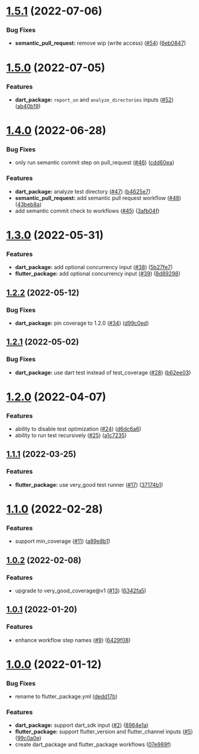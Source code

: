 # [1.5.1](https://github.com/VeryGoodOpenSource/very_good_workflows/compare/v1.5.0...v1.5.1) (2022-07-06)

### Bug Fixes

- **semantic_pull_request:** remove wip (write access) ([#54](https://github.com/VeryGoodOpenSource/very_good_workflows/issues/54)) ([6eb0847](https://github.com/VeryGoodOpenSource/very_good_workflows/commit/6eb084735c27a2b8b7a710ee5c151a1a9246f1bd))

# [1.5.0](https://github.com/VeryGoodOpenSource/very_good_workflows/compare/v1.4.0...v1.5.0) (2022-07-05)

### Features

- **dart_package:** `report_on` and `analyze_directories` inputs ([#52](https://github.com/VeryGoodOpenSource/very_good_workflows/issues/52)) ([ab40b19](https://github.com/VeryGoodOpenSource/very_good_workflows/commit/ab40b190bc9e310a2994342498abfdb9384eeaa4))

# [1.4.0](https://github.com/VeryGoodOpenSource/very_good_workflows/compare/v1.3.0...v1.4.0) (2022-06-28)

### Bug Fixes

- only run semantic commit step on pull_request ([#46](https://github.com/VeryGoodOpenSource/very_good_workflows/issues/46)) ([cdd60ea](https://github.com/VeryGoodOpenSource/very_good_workflows/commit/cdd60ea9af5351ace83c20d1f87fa837f7492e44))

### Features

- **dart_package:** analyze test directory ([#47](https://github.com/VeryGoodOpenSource/very_good_workflows/issues/47)) ([b4625e7](https://github.com/VeryGoodOpenSource/very_good_workflows/commit/b4625e7147c82651a901dd259ea28dafbef7a8c9))
- **semantic_pull_request:** add semantic pull request workflow ([#48](https://github.com/VeryGoodOpenSource/very_good_workflows/issues/48)) ([43beb8a](https://github.com/VeryGoodOpenSource/very_good_workflows/commit/43beb8a0a20617ccf02a1a5e603ba2d90e45f00d))
- add semantic commit check to workflows ([#45](https://github.com/VeryGoodOpenSource/very_good_workflows/issues/45)) ([3afb04f](https://github.com/VeryGoodOpenSource/very_good_workflows/commit/3afb04feba5abf760b105c908d31b5033aaf6839))

# [1.3.0](https://github.com/VeryGoodOpenSource/very_good_workflows/compare/v1.2.2...v1.3.0) (2022-05-31)

### Features

- **dart_package:** add optional concurrency input ([#38](https://github.com/VeryGoodOpenSource/very_good_workflows/issues/38)) ([5b27fe7](https://github.com/VeryGoodOpenSource/very_good_workflows/commit/5b27fe769681de79d641c0907f9a1ea2106c7416))
- **flutter_package:** add optional concurrency input ([#39](https://github.com/VeryGoodOpenSource/very_good_workflows/issues/39)) ([8d89298](https://github.com/VeryGoodOpenSource/very_good_workflows/commit/8d89298c7df0152e36934ce98f475f78a333963c))

## [1.2.2](https://github.com/VeryGoodOpenSource/very_good_workflows/compare/v1.2.1...v1.2.2) (2022-05-12)

### Bug Fixes

- **dart_package:** pin coverage to 1.2.0 ([#34](https://github.com/VeryGoodOpenSource/very_good_workflows/issues/34)) ([d99c0ed](https://github.com/VeryGoodOpenSource/very_good_workflows/commit/d99c0ed52a4c12518e2cdc3ee5ff2c40e3532a02))

## [1.2.1](https://github.com/VeryGoodOpenSource/very_good_workflows/compare/v1.2.0...v1.2.1) (2022-05-02)

### Bug Fixes

- **dart_package:** use dart test instead of test_coverage ([#28](https://github.com/VeryGoodOpenSource/very_good_workflows/issues/28)) ([b62ee03](https://github.com/VeryGoodOpenSource/very_good_workflows/commit/b62ee0393c6da47f8fe8d452406b80aa8d217a05))

# [1.2.0](https://github.com/VeryGoodOpenSource/very_good_workflows/compare/v1.1.1...v1.2.0) (2022-04-07)

### Features

- ability to disable test optimization ([#24](https://github.com/VeryGoodOpenSource/very_good_workflows/issues/24)) ([d6dc6a6](https://github.com/VeryGoodOpenSource/very_good_workflows/commit/d6dc6a64bf7abd70ce42b1278001b65164bc7345))
- ability to run test recursively ([#25](https://github.com/VeryGoodOpenSource/very_good_workflows/issues/25)) ([a1c7235](https://github.com/VeryGoodOpenSource/very_good_workflows/commit/a1c7235cd71b479f6d44657c67afe8a22bbbec21))

## [1.1.1](https://github.com/VeryGoodOpenSource/very_good_workflows/compare/v1.1.0...v1.1.1) (2022-03-25)

### Features

- **flutter_package:** use very_good test runner ([#17](https://github.com/VeryGoodOpenSource/very_good_workflows/issues/17)) ([37174b1](https://github.com/VeryGoodOpenSource/very_good_workflows/commit/37174b1cd607d13ad9f9f398d15a1725bccc95aa))

# [1.1.0](https://github.com/VeryGoodOpenSource/very_good_workflows/compare/v1.0.2...v1.1.0) (2022-02-28)

### Features

- support min_coverage ([#11](https://github.com/VeryGoodOpenSource/very_good_workflows/issues/11)) ([a89e8b1](https://github.com/VeryGoodOpenSource/very_good_workflows/commit/a89e8b1d7687b769ae5f975fff5568156f282887))

## [1.0.2](https://github.com/VeryGoodOpenSource/very_good_workflows/compare/v1.0.1...v1.0.2) (2022-02-08)

### Features

- upgrade to very_good_coverage@v1 ([#13](https://github.com/VeryGoodOpenSource/very_good_workflows/issues/13)) ([6342fa5](https://github.com/VeryGoodOpenSource/very_good_workflows/commit/6342fa5cb1a8eabfe5a1c2e57330aea37cedf5a2))

## [1.0.1](https://github.com/VeryGoodOpenSource/very_good_workflows/compare/v1.0.0...v1.0.1) (2022-01-20)

### Features

- enhance workflow step names ([#9](https://github.com/VeryGoodOpenSource/very_good_workflows/issues/9)) ([6429f08](https://github.com/VeryGoodOpenSource/very_good_workflows/commit/6429f0849fa0d6b9dc845d6f00d62e4a3d875ff1))

# [1.0.0](https://github.com/VeryGoodOpenSource/very_good_workflows/compare/07e989fcadd9f5a2250ad14b0fdb82e6c8bc6704...v1.0.0) (2022-01-12)

### Bug Fixes

- rename to flutter_package.yml ([dedd17b](https://github.com/VeryGoodOpenSource/very_good_workflows/commit/dedd17b9eb90bc9427e302bd6e4f8ccd1a0c3bd2))

### Features

- **dart_package:** support dart_sdk input ([#2](https://github.com/VeryGoodOpenSource/very_good_workflows/issues/2)) ([8964e1a](https://github.com/VeryGoodOpenSource/very_good_workflows/commit/8964e1a4f3e5a61e434f655f730fc2a6d1622325))
- **flutter_package:** support flutter_version and flutter_channel inputs ([#5](https://github.com/VeryGoodOpenSource/very_good_workflows/issues/5)) ([99c0a0e](https://github.com/VeryGoodOpenSource/very_good_workflows/commit/99c0a0e91dcd8ee6b01e10d79920f178da168d68))
- create dart_package and flutter_package workflows ([07e989f](https://github.com/VeryGoodOpenSource/very_good_workflows/commit/07e989fcadd9f5a2250ad14b0fdb82e6c8bc6704))
